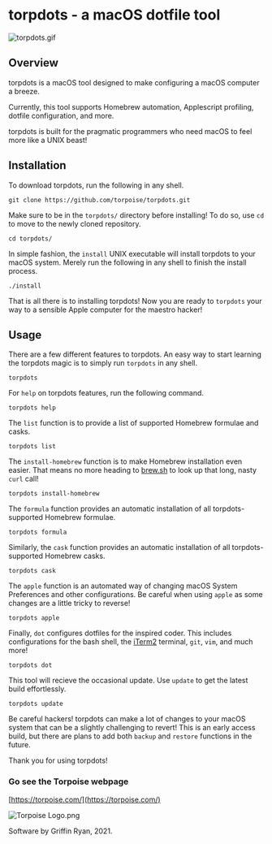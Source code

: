 # torpdots - a macOS dotfile tool

![torpdots.gif](https://torpoisebucket.s3-us-west-2.amazonaws.com/torpdots.gif)

## Overview

torpdots is a macOS tool designed to make configuring a macOS computer a breeze.

Currently, this tool supports Homebrew automation, Applescript profiling, dotfile configuration, and more.

torpdots is built for the pragmatic programmers who need macOS to feel more like a UNIX beast!

## Installation

To download torpdots, run the following in any shell.

    git clone https://github.com/torpoise/torpdots.git

Make sure to be in the `torpdots/` directory before installing! To do so, use `cd` to move to the newly cloned repository.

    cd torpdots/

In simple fashion, the `install` UNIX executable will install torpdots to your macOS system. Merely run the following in any shell to finish the install process.

    ./install

That is all there is to installing torpdots! Now you are ready to `torpdots` your way to a sensible Apple computer for the maestro hacker!

## Usage

There are a few different features to torpdots. An easy way to start learning the torpdots magic is to simply run `torpdots` in any shell.

    torpdots

For `help` on torpdots features, run the following command.

    torpdots help

The `list` function is to provide a list of supported Homebrew formulae and casks.

    torpdots list

The `install-homebrew` function is to make Homebrew installation even easier. That means no more heading to [brew.sh](brew.sh) to look up that long, nasty `curl` call!

    torpdots install-homebrew

The `formula` function provides an automatic installation of all torpdots-supported Homebrew formulae.

    torpdots formula

Similarly, the `cask` function provides an automatic installation of all torpdots-supported Homebrew casks.

    torpdots cask

The `apple` function is an automated way of changing macOS System Preferences and other configurations. Be careful when using `apple` as some changes are a little tricky to reverse!

    torpdots apple

Finally, `dot` configures dotfiles for the inspired coder. This includes configurations for the bash shell, the [iTerm2](https://iterm2.com/) terminal, `git`, `vim`, and much more!

    torpdots dot

This tool will recieve the occasional update. Use `update` to get the latest build effortlessly.

    torpdots update

Be careful hackers! torpdots can make a lot of changes to your macOS system that can be a slightly challenging to revert! This is an early access build, but there are plans to add both `backup` and `restore` functions in the future.

Thank you for using torpdots!

### Go see the Torpoise webpage

[https://torpoise.com/](https://torpoise.com/)

![Torpoise Logo.png](https://torpoisebucket.s3-us-west-2.amazonaws.com/torpoiselogo.png)

Software by Griffin Ryan, 2021.
